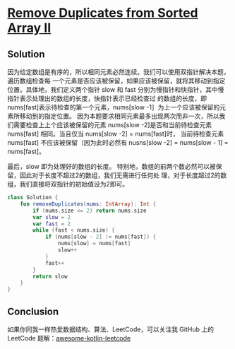 # [Remove Duplicates from Sorted Array II][title]

## Solution
因为给定数组是有序的，所以相同元素必然连续。我们可以使用双指针解决本题，遍历数组检查每
一个元素是否应该被保留，如果应该被保留，就将其移动到指定位置。具体地，我们定义两个指针
slow 和 fast 分别为慢指针和快指针，其中慢指针表示处理出的数组的长度，快指针表示已经检查过
的数组的长度，即 nums[fast]表示待检查的第一个元素，nums[slow -1］为上一个应该被保留的元
素所移动到的指定位置。
因为本题要求相同元素最多出现两次而非一次，所以我们需要检查上上个应该被保留的元素
nums[slow -2]是否和当前待检查元素 nums[fast] 相同。当且仅当 nums[slow -2] = nums[fast]时，
当前待检查元素 nums[fast] 不应该被保留（因为此时必然有 nusns[slow -2] = nums[slow - 1] = nums[fast]。

最后，slow 即为处理好的数组的长度。
特别地，数组的前两个数必然可以被保留，因此对于长度不超过2的数组，我们无需进行任何处
理，对于长度超过2的数组，我们直接将双指针的初始值设为2即可。

```kotlin
class Solution {
    fun removeDuplicates(nums: IntArray): Int {
        if (nums.size <= 2) return nums.size
        var slow = 2
        var fast = 2
        while (fast < nums.size) {
            if (nums[slow - 2] != nums[fast]) {
                nums[slow] = nums[fast]
                slow++
            }
            fast++
        }
        return slow
    }
}

```

## Conclusion
如果你同我一样热爱数据结构、算法、LeetCode，可以关注我 GitHub 上的 LeetCode 题解：[awesome-kotlin-leetcode][akl]

[title]: https://leetcode.cn/problems/remove-duplicates-from-sorted-array-ii/description/?envType=study-plan-v2&envId=top-interview-150
[akl]: https://github.com/NightXlt/awesome-kotlin-leetcode
